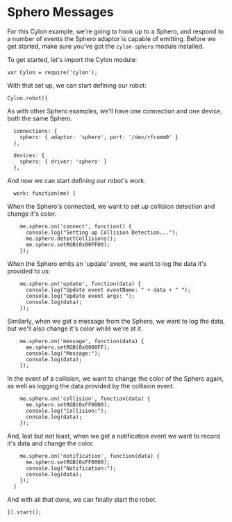 # Sphero Messages

For this Cylon example, we're going to hook up to a Sphero, and respond to
a number of events the Sphero adaptor is capable of emitting. Before we get
started, make sure you've got the `cylon-sphero` module installed.

To get started, let's import the Cylon module:

    var Cylon = require('cylon');

With that set up, we can start defining our robot:

    Cylon.robot({

As with other Sphero examples, we'll have one connection and one device, both
the same Sphero.

      connections: {
        sphero: { adaptor: 'sphero', port: '/dev/rfcomm0' }
      },

      devices: {
        sphero: { driver: 'sphero' }
      },

And now we can start defining our robot's work.

      work: function(me) {

When the Sphero's connected, we want to set up collision detection and change
it's color.

        me.sphero.on('connect', function() {
          console.log("Setting up Collision Detection...");
          me.sphero.detectCollisions();
          me.sphero.setRGB(0x00FF00);
        });

When the Sphero emits an 'update' event, we want to log the data it's provided
to us:

        me.sphero.on('update', function(data) {
          console.log("Update event eventName: " + data + " ");
          console.log("Update event args: ");
          console.log(data);
        });

Similarly, when we get a message from the Sphero, we want to log the data, but
we'll also change it's color while we're at it.

        me.sphero.on('message', function(data) {
          me.sphero.setRGB(0x0000FF);
          console.log("Message:");
          console.log(data);
        });

In the event of a collision, we want to change the color of the Sphero again, as
well as logging the data provided by the collision event.

        me.sphero.on('collision', function(data) {
          me.sphero.setRGB(0xFF0000);
          console.log("Collision:");
          console.log(data);
        });

And, last but not least, when we get a notification event we want to record it's
data and change the color.

        me.sphero.on('notification', function(data) {
          me.sphero.setRGB(0xFF0000);
          console.log("Notification:");
          console.log(data);
        });
      }

And with all that done, we can finally start the robot.

    }).start();
